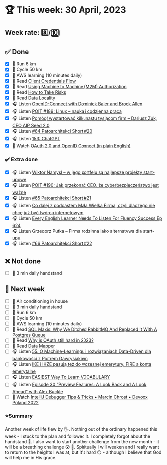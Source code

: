 # 🏆 This week: 30 April, 2023

## Week rate: 8️⃣/🔟

## ✅ Done
- [x] 🏃 Run 6 km
- [x] 🚴 Cycle 50 km
- [x] 🎥 AWS learning (10 minutes daily)
- [x] 📗 Read [Client Credentials Flow](https://auth0.com/docs/get-started/authentication-and-authorization-flow/client-credentials-flow)
- [x] 📗 Read [Using Machine to Machine (M2M) Authorization](https://auth0.com/blog/using-m2m-authorization/)
- [x] 📗 Read [How to Take Risks](https://markmanson.net/risk)
- [x] 📗 Read [Data Locality](https://java-design-patterns.com/patterns/data-locality/)
- [x] 🎧 Listen [OpenID-Connect with Dominick Baier and Brock Allen](https://www.dotnetrocks.com/details/993)
- [x] 🎧 Listen [POIT #189: Linux – nauka i codzienna praca](https://porozmawiajmyoit.pl/poit-189-linux-nauka-i-codzienna-praca/)
- [x] 🎧 Listen [Pomógł wystartować kilkunastu tysiącom firm – Dariusz Żuk, CEO AIP Seed 2.0](https://zaprojektujswojezycie.pl/pomogl-wystartowac-kilkunastu-tysiacom-firm-dariusz-zuk-ceo-aip-seed-2-0/)
- [x] 🎧 Listen [#64 Patoarchitekci Short #20](https://patoarchitekci.io/64/)
- [x] 🎧 Listen [153: ChatGPT](https://www.programmingthrowdown.com/2023/03/153-chatgpt.html)
- [x] 🎥 Watch [OAuth 2.0 and OpenID Connect (in plain English)](https://youtu.be/996OiexHze0)

### ✔️ Extra done
- [x] 🎧 Listen [Wiktor Namysł – w jego portfelu są najlepsze projekty start-upowe](https://zaprojektujswojezycie.pl/wiktor-namysl-w-jego-portfelu-sa-najlepsze-projekty-start-upowe/)
- [x] 🎧 Listen [POIT #190: Jak przekonać CEO, że cyberbezpieczeństwo jest ważne](https://porozmawiajmyoit.pl/poit-190-jak-przekonac-ceo-ze-cyberbezpieczenstwo-jest-wazne/)
- [x] 🎧 Listen [#65 Patoarchitekci Short #21](https://patoarchitekci.io/65/)
- [x] 🎧 Listen [Co dalej z podcastem Mała Wielka Firma, czyli dlaczego nie chcę już być twórcą internetowym](https://malawielkafirma.pl/podcast-mala-wielka-firma-tematyka-zmiany/)
- [x] 🎧 Listen [Every English Learner Needs To Listen For Fluency Success Ep 624](https://podcasts.apple.com/nz/podcast/every-english-learner-needs-to-listen-for-fluency-success/id1134891957?i=1000604513662)
- [x] 🎧 Listen [Grzegorz Putka – Firma rodzinna jako alternatywa dla start-upu](https://zaprojektujswojezycie.pl/grzegorz-putka-firma-rodzinna-jako-alternatywa-dla-start-upu/)
- [x] 🎧 Listen [#66 Patoarchitekci Short #22](https://patoarchitekci.io/66/)

## ❌ Not done
- [ ] 🤸 3 min daily handstand

## 📝 Next week
- [ ] 🥶 Air conditioning in house
- [ ] 🤸 3 min daily handstand
- [ ] 🏃 Run 6 km
- [ ] 🚴 Cycle 50 km
- [ ] 🎥 AWS learning (10 minutes daily)
- [ ] 📗 Read [SQL Maxis: Why We Ditched RabbitMQ And Replaced It With A Postgres Queue](https://www.prequel.co/blog/sql-maxis-why-we-ditched-rabbitmq-and-replaced-it-with-a-postgres-queue)
- [ ] 📗 Read [Why is OAuth still hard in 2023?](https://www.nango.dev/blog/why-is-oauth-still-hard)
- [ ] 📗 Read [Data Mapper](https://java-design-patterns.com/patterns/data-mapper/)
- [ ] 🎧 Listen [55. O Machine-Learningu i rozwiązaniach Data-Driven dla bankowości z Piotrem Gawrysiakiem](https://bettersoftwaredesign.pl/episodes/55)
- [ ] 🎧 Listen [IKE i IKZE pasują też do wczesnej emerytury. FIRE a konta emerytalne](https://inwestomat.eu/ike-i-ikze-pasuja-tez-do-wczesnej-emerytury/)
- [ ] 🎧 Listen [EASIEST Way To Learn VOCABULARY](https://effortlessenglishshow.com/easiest-way-to-learn-vocabulary)
- [ ] 🎧 Listen [Episode 30 “Preview Features: A Look Back and A Look Ahead” with Alex Buckle](https://inside.java/2023/03/21/podcast-030/)
- [ ] 🎥 Watch [IntelliJ Debugger Tips & Tricks • Marcin Chrost • Devoxx Poland 2022](https://youtu.be/Zfel67ZtB5w)

### ⭐Summary
Another week of life flew by 🖐. Nothing out of the ordinary happened this week - I stuck to the plan and followed it. I completely forgot about the handstand 🤦. I also want to start another challenge from the new month - it will be a breathing challenge 😮 💨. Spiritually I will weaken and I really want to return to the heights I was at, but it's hard 😐 - although I believe that God will help me in His grace.
